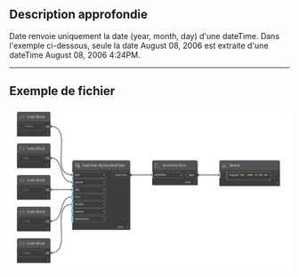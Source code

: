 ## Description approfondie
Date renvoie uniquement la date (year, month, day) d'une dateTime. Dans l'exemple ci-dessous, seule la date August 08, 2006 est extraite d'une dateTime August 08, 2006 4:24PM.
___
## Exemple de fichier

![Date](./DSCore.DateTime.Date_img.jpg)

